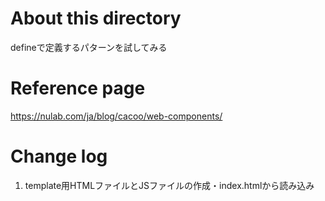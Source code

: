 # About this directory 

defineで定義するパターンを試してみる

# Reference page

https://nulab.com/ja/blog/cacoo/web-components/

# Change log

1. template用HTMLファイルとJSファイルの作成・index.htmlから読み込み